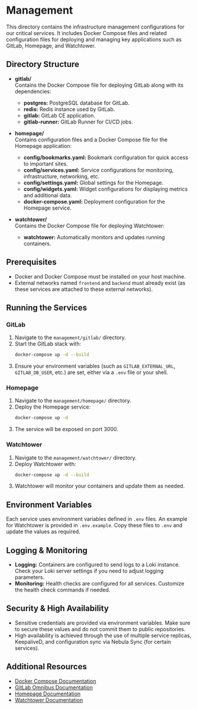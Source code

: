# Management

This directory contains the infrastructure management configurations for our critical services. It includes Docker Compose files and related configuration files for deploying and managing key applications such as GitLab, Homepage, and Watchtower.

## Directory Structure

- **gitlab/**  
  Contains the Docker Compose file for deploying GitLab along with its dependencies:
  - **postgres:** PostgreSQL database for GitLab.
  - **redis:** Redis instance used by GitLab.
  - **gitlab:** GitLab CE application.
  - **gitlab-runner:** GitLab Runner for CI/CD jobs.

- **homepage/**  
  Contains configuration files and a Docker Compose file for the Homepage application:
  - **config/bookmarks.yaml:** Bookmark configuration for quick access to important sites.
  - **config/services.yaml:** Service configurations for monitoring, infrastructure, networking, etc.
  - **config/settings.yaml:** Global settings for the Homepage.
  - **config/widgets.yaml:** Widget configurations for displaying metrics and additional data.
  - **docker-compose.yaml:** Deployment configuration for the Homepage service.

- **watchtower/**  
  Contains the Docker Compose file for deploying Watchtower:
  - **watchtower:** Automatically monitors and updates running containers.

## Prerequisites

- Docker and Docker Compose must be installed on your host machine.
- External networks named `frontend` and `backend` must already exist (as these services are attached to these external networks).

## Running the Services

### GitLab

1. Navigate to the `management/gitlab/` directory.
2. Start the GitLab stack with:
   ```bash
   docker-compose up -d --build
   ```
3. Ensure your environment variables (such as `GITLAB_EXTERNAL_URL`, `GITLAB_DB_USER`, etc.) are set, either via a `.env` file or your shell.

### Homepage

1. Navigate to the `management/homepage/` directory.
2. Deploy the Homepage service:
   ```bash
   docker-compose up -d
   ```
3. The service will be exposed on port 3000.

### Watchtower

1. Navigate to the `management/watchtower/` directory.
2. Deploy Watchtower with:
   ```bash
   docker-compose up -d --build
   ```
3. Watchtower will monitor your containers and update them as needed.

## Environment Variables

Each service uses environment variables defined in `.env` files. An example for Watchtower is provided in `.env.example`. Copy these files to `.env` and update the values as required.

## Logging & Monitoring

- **Logging:** Containers are configured to send logs to a Loki instance. Check your Loki server settings if you need to adjust logging parameters.
- **Monitoring:** Health checks are configured for all services. Customize the health check commands if needed.

## Security & High Availability

- Sensitive credentials are provided via environment variables. Make sure to secure these values and do not commit them to public repositories.
- High availability is achieved through the use of multiple service replicas, KeepaliveD, and configuration sync via Nebula Sync (for certain services).

## Additional Resources

- [Docker Compose Documentation](https://docs.docker.com/compose/)
- [GitLab Omnibus Documentation](https://docs.gitlab.com/omnibus/)
- [Homepage Documentation](https://gethomepage.dev/)
- [Watchtower Documentation](https://containrrr.dev/watchtower/)

